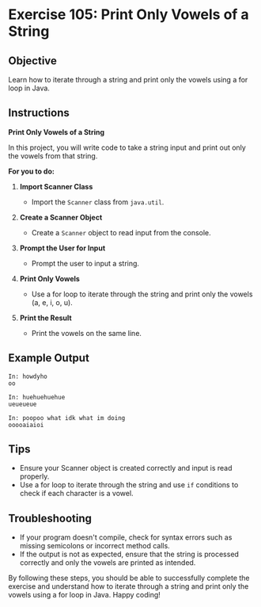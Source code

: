 # Exercise 105: Print Only Vowels of a String

## Objective
Learn how to iterate through a string and print only the vowels using a for loop in Java.

## Instructions

**Print Only Vowels of a String**

In this project, you will write code to take a string input and print out only the vowels from that string.

**For you to do:**

1. **Import Scanner Class**
    - Import the `Scanner` class from `java.util`.

2. **Create a Scanner Object**
    - Create a `Scanner` object to read input from the console.

3. **Prompt the User for Input**
    - Prompt the user to input a string.

4. **Print Only Vowels**
    - Use a for loop to iterate through the string and print only the vowels (a, e, i, o, u).

5. **Print the Result**
    - Print the vowels on the same line.

## Example Output
```
In: howdyho
oo
```

```
In: huehuehuehue
ueueueue
```

```
In: poopoo what idk what im doing
ooooaiaioi
```

## Tips
- Ensure your Scanner object is created correctly and input is read properly.
- Use a for loop to iterate through the string and use `if` conditions to check if each character is a vowel.

## Troubleshooting
- If your program doesn't compile, check for syntax errors such as missing semicolons or incorrect method calls.
- If the output is not as expected, ensure that the string is processed correctly and only the vowels are printed as intended.

By following these steps, you should be able to successfully complete the exercise and understand how to iterate through a string and print only the vowels using a for loop in Java. Happy coding!
